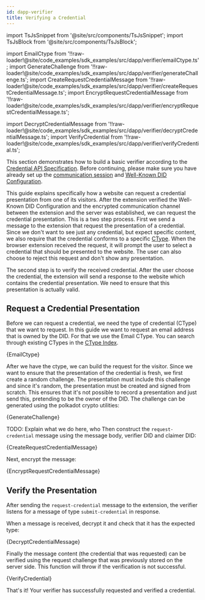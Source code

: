 ```yaml
---
id: dapp-verifier
title: Verifying a Credential
---
```


import TsJsSnippet from '@site/src/components/TsJsSnippet';
import TsJsBlock from '@site/src/components/TsJsBlock';

import EmailCtype from '!!raw-loader!@site/code_examples/sdk_examples/src/dapp/verifier/emailCtype.ts';
import GenerateChallenge from '!!raw-loader!@site/code_examples/sdk_examples/src/dapp/verifier/generateChallenge.ts';
import CreateRequestCredentialMessage from '!!raw-loader!@site/code_examples/sdk_examples/src/dapp/verifier/createRequestCredentialMessage.ts';
import EncryptRequestCredentialMessage from '!!raw-loader!@site/code_examples/sdk_examples/src/dapp/verifier/encryptRequestCredentialMessage.ts';

import DecryptCredentialMessage from '!!raw-loader!@site/code_examples/sdk_examples/src/dapp/verifier/decryptCredentialMessage.ts';
import VerifyCredential from '!!raw-loader!@site/code_examples/sdk_examples/src/dapp/verifier/verifyCredential.ts';


This section demonstrates how to build a basic verifier according to the [Credential API Specification](https://github.com/KILTprotocol/spec-ext-credential-api).
Before continuing, please make sure you have already set up the [communication session](03_session.md) and [Well-Known DID Configuration](02_well-known-did-config.md).

This guide explains specifically how a website can request a credential presentation from one of its visitors.
After the extension verified the Well-Known DID Configuration and the encrypted communication channel between the extension and the server was established, we can request the credential presentation.
This is a two step process.
First we send a message to the extension that request the presentation of a credential.
Since we don't want to see just any credential, but expect specific content, we also require that the credential conforms to a specific [CType](../../concepts/04_credentials/02_ctypes.md).
When the browser extension received the request, it will prompt the user to select a credential that should be presented to the website.
The user can also choose to reject this request and don't show any presentation.

The second step is to verify the received credential.
After the user choose the credential, the extension will send a response to the website which contains the credential presentation.
We need to ensure that this presentation is actually valid.

## Request a Credential Presentation

Before we can request a credential, we need the type of credential (CType) that we want to request.
In this guide we want to request an email address that is owned by the DID.
For that we use the Email CType.
You can search through existing CTypes in the [CType Index](https://github.com/KILTprotocol/ctype-index).

<TsJsSnippet>
  {EmailCtype}
</TsJsSnippet>

After we have the ctype, we can build the request for the visitor.
Since we want to ensure that the presentation of the credential is fresh, we first create a random challenge.
The presentation must include this challenge and since it's random, the presentation must be created and signed from scratch.
This ensures that it's not possible to record a presentation and just send this, pretending to be the owner of the DID.
The challenge can be generated using the polkadot crypto utilities:

<TsJsBlock>
  {GenerateChallenge}
</TsJsBlock>

TODO: Explain what we do here, who
Then construct the `request-credential` message using the message body, verifier DID and claimer DID:

<TsJsSnippet>
  {CreateRequestCredentialMessage}
</TsJsSnippet>

Next, encrypt the message:

<TsJsSnippet>
  {EncryptRequestCredentialMessage}
</TsJsSnippet>


## Verify the Presentation

After sending the `request-credential` message to the extension, the verifier listens for a message of type `submit-credential` in response.

When a message is received, decrypt it and check that it has the expected type:

<TsJsSnippet>
  {DecryptCredentialMessage}
</TsJsSnippet>

Finally the message content (the credential that was requested) can be verified using the request challenge that was previously stored on the server side.
This function will throw if the verification is not successful.

<TsJsBlock>
  {VerifyCredential}
</TsJsBlock>

That's it! Your verifier has successfully requested and verified a credential.
